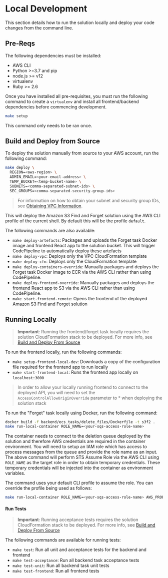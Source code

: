 # Local Development

This section details how to run the solution locally and deploy
your code changes from the command line. 

## Pre-Reqs

The following dependencies must be installed:
* AWS CLI
* Python >=3.7 and pip
* node.js >= v12
* virtualenv
* Ruby >= 2.6

Once you have installed all pre-requisites, you must run the following
command to create a `virtualenv` and install all frontend/backend
dependencies before commencing development.

```bash
make setup
```

This command only needs to be ran once.

## Build and Deploy from Source

To deploy the solution manually from source to your AWS account, run
the following command:

```bash
make deploy \
  REGION=<aws-region> \
  ADMIN_EMAIL=<your-email-address> \
  TEMP_BUCKET=<temp-bucket-name> \
  SUBNETS=<comma-separated-subnet-ids> \
  SEC_GROUPS=<comma-separated-security-group-ids>
```

> For information on how to obtain your subnet and security group IDs, see
> [Obtaining VPC Information](USER_GUIDE.md#obtaining-vpc-information).

This will deploy the Amazon S3 Find and Forget solution using the AWS CLI
profile of the current shell. By default this will be the profile `default`.

The following commands are also available:

- `make deploy-artefacts`: Packages and uploads the Forget task Docker image
and frontend React app to the solution bucket. This will trigger CodePipeline
to automatically deploy these artefacts 
- `make deploy-vpc`: Deploys only the VPC CloudFormation template
- `make deploy-cfn`: Deploys only the CloudFormation template
- `make deploy-containers-override`: Manually packages and deploys the
Forget task Docker image to ECR via the AWS CLI rather than using CodePipeline.
- `make deploy-frontend-override`: Manually packages and deploys the
frontend React app to S3 via the AWS CLI rather than using CodePipeline.
- `make start-frontend-remote`: Opens the frontend of the deployed Amazon S3
Find and Forget solution

## Running Locally

> **Important**: Running the frontend/forget task locally requires the
> solution CloudFormation stack to be deployed. For more info, see 
> [Build and Deploy From Source](#build-and-deploy-from-source)

To run the frontend locally, run the following commands:

- `make setup-frontend-local-dev`: Downloads a copy of the configuration file
required for the frontend app to run locally
- `make start-frontend-local`: Runs the frontend app locally on
`localhost:3000`

> In order to allow your locally running frontend to connect to the deployed
> API, you will need to set the `AccessControlAllowOriginOverride` parameter
> to * when deploying the solution stack

To run the "Forget" task locally using Docker, run the following command:
```bash
docker build -f backend/ecs_tasks/delete_files/Dockerfile -t s3f2 .
make run-local-container ROLE_NAME=<your-sqs-access-role-name>
```

The container needs to connect to the deletion queue deployed by the solution
and therefore AWS credentials are required in the container environment. You
will need to setup an IAM role which has access to process messages from the
queue and provide the role name as an input. The above command will perform STS
Assume Role via the AWS CLI using `ROLE_NAME` as the target role in order to
obtain temporary credentials. These temporary credentials will be injected into
the container as environment variables.

The command uses your default CLI profile to assume the role. You can override
the profile being used as follows:
```bash
make run-local-container ROLE_NAME=<your-sqs-access-role-name> AWS_PROFILE=my-profile
```

#### Run Tests

> **Important**: Running acceptance tests requires the solution CloudFormation
> stack to be deployed. For more info, see
> [Build and Deploy From Source](#build-and-deploy-from-source)

The following commands are available for running tests:

- `make test`: Run all unit and acceptance tests for the backend and frontend 
- `make test-acceptance`: Run all backend task acceptance tests
- `make test-unit`: Run all backend task unit tests
- `make test-frontend`: Run all frontend tests
